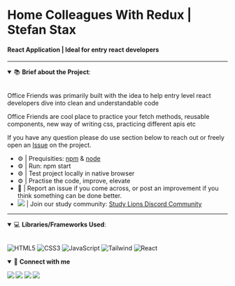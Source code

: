 <h1>Home Colleagues With Redux | Stefan Stax</h1>
<h4>React Application | Ideal for entry react developers</h4>

____

<details open>
    <summary>📚 <b>Brief about the Project</b>: </summary>
    <br>
    <p>Office Friends was primarily built with the idea to help entry level react developers dive into clean and understandable code</p>
    <p>Office Friends are cool place to practice your fetch methods, reusable components, new way of writing css, practicing different apis etc</p>
    <p>If you have any question please do use section below to reach out or freely open an <A href="https://github.com/stefanstax/officefriends/issues/new" target="_blank">Issue</a> on the project.</p>
    <ul>
        <li>⚙️ | Prequisities: <a href="https://www.npmjs.com/" target="_blank">npm</a> & <a href="https://nodejs.org/en/" target="_blank">node</a>
        <li>⚙️ | Run: npm start</li>
        <li>⚙️ | Test project locally in native browser</li>
        <li>⚙️ | Practise the code, improve, elevate</li>
        <li>🐛 | Report an issue if you come across, or post an improvement if you think something can be done better.</li>
        <li><img src="https://img.shields.io/badge/discord-5865F2.svg?&style=for-the-badge&logo=discord&logoColor=white" /> | Join our study community: <a href="https://discord.gg/studylions" target="_blank">Study Lions Discord Community</a></li>
    </ul>
        
</details>

____

<details open>
<summary>💻 <b>Libraries/Frameworks Used</b>: </summary>
    <br>
    
![HTML5](https://img.shields.io/badge/-HTML5-E34F26.svg?style=for-the-badge&logo=html5&logoColor=ffffff)
![CSS3](https://img.shields.io/badge/-CSS3-1572B6.svg?style=for-the-badge&logo=css3)
![JavaScript](https://img.shields.io/badge/-JavaScript-282C34?style=for-the-badge&logo=javascript)
![Tailwind](https://img.shields.io/badge/tailwindcss-%2338B2AC.svg?style=for-the-badge&logo=tailwind-css&logoColor=black)
![React](https://img.shields.io/badge/-React-282C34.svg?style=for-the-badge&logo=react&logoColor=ffffff)

</details>


<details open>
<summary>🤝 <b>Connect with me<b></summary>

<p>

[<img src ="https://img.shields.io/badge/Telegram-1ca0f1.svg?&style=for-the-badge&logo=Telegram&logoColor=white%22&link=https://t.me/stefanstax">](https://t.me/stefanstax/)
[<img src="https://img.shields.io/badge/gmail-c14438.svg?&style=for-the-badge&logo=Gmail&logoColor=white&link=mailto:stefanstaxbusiness@gmail.com"/>](mailto:stefanstaxbusiness@gmail.com)
[<img src="https://img.shields.io/badge/linkedin-0077B5.svg?&style=for-the-badge&logo=linkedin&logoColor=white" />](https://www.linkedin.com/in/stefan-miljkovic/)
[<img src = "https://img.shields.io/badge/instagram-E4405F.svg?&style=for-the-badge&logo=instagram&logoColor=white">](https://www.instagram.com/devstax/)

</p>

</details>



